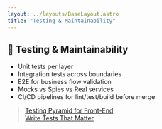 ```yaml
---
layout: ../layouts/BaseLayout.astro
title: "Testing & Maintainability"
---
```


## 🧪 Testing & Maintainability

- Unit tests per layer
- Integration tests across boundaries
- E2E for business flow validation
- Mocks vs Spies vs Real services
- CI/CD pipelines for lint/test/build before merge

> [Testing Pyramid for Front-End](https://kentcdodds.com/blog/testing-pyramid)  
> [Write Tests That Matter](https://kentcdodds.com/blog/write-tests)